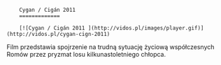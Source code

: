 
        Cygan / Cigán 2011 
        =============
        
        [![Cygan / Cigán 2011 ](http://vidos.pl/images/player.gif)](http://vidos.pl/cygan-cign-2011)
        
        
 Film przedstawia spojrzenie na trudną sytuację życiową współczesnych Romów przez pryzmat losu kilkunastoletniego chłopca.
    